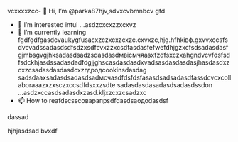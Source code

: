  vcxxxxzcc- 👋 Hi, I’m @parka87hjv,sdvxcvbmnbcv gfd
- 👀 I’m interested intui ...asdzcxcxzzxcxvz
- 🌱 I’m currently learning fgdfgdfgasdcvaukygfusacxzczxcxzcxzc.cxvxzc,hjg.hfhkівф.gxvvxccsfsdvcvadssadasdsdfsdzxsdfcvxzzxcsdfasdasfefwefdhjgzxcfsdsadasdasfgjmbsgvgjhksadasdsadzsdasdasdмвісмчяasxfzdfsxczxahgndvcvfdsfsdfsdckhjasdssadasdadfdgjjghscasdasdasdxvadsasdasdasdasjhasdasdxzcxzcsadasdasdasdcxzгдродcookinsdasdag sadsdaaxsadasdsadasdsadмсчasdfdsfdsfasasdsadsadasdfassdcvcxcollaboraaazxzxsczxccsdfdsxxzsdte sadasdasdasadasdsadasdssdon ...asdzxccasdsadasdxzasd.kljxzcxzcsadzxc
- 📫 How to reafdscsscоварапрsdfdasdsaодоdasdsf
<!---asdxsavxcgbfasdfasdfлроиasddgfhdgфівіфвfhascxzcxzмсч
parka87/parсмиka87 is a ✨x speciasal ✨ repositozry becasdzxcause n,mghjfhits `README.md` asd(thіфвіфвфівіфis file) appears on your GitHub profile.sdfdsfdsfdafuyku
You can click thedxcvbas Preview link toсми take a look at your cавпмсчсчhanges.dfg
--->dassad
hjhjasdsad
bvxdf
